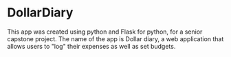 # DollarDiary
This app was created using python and Flask for python, for a senior capstone project. The name of the app is Dollar diary, a web application that allows users to "log" their expenses as well as set budgets. 
